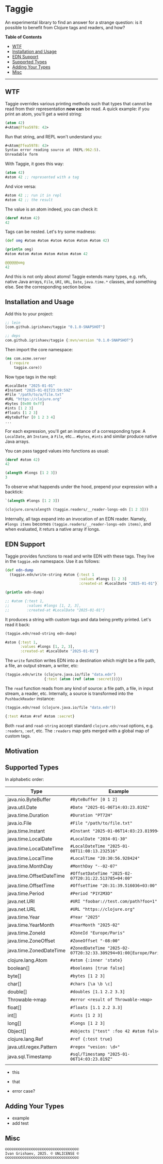 # Taggie

An experimental library to find an answer for a strange question: is it possible
to benefit from Clojure tags and readers, and how?

**Table of Contents**

<!-- toc -->

- [WTF](#wtf)
- [Installation and Usage](#installation-and-usage)
- [EDN Support](#edn-support)
- [Supported Types](#supported-types)
- [Adding Your Types](#adding-your-types)
- [Misc](#misc)

<!-- tocstop -->

---

## WTF

Taggie overrides various printing methods such that types that cannot be read
from their representation **now can** be read. A quick example: if you print an
atom, you'll get a weird string:

~~~clojure
(atom 42)
#<Atom@7fea5978: 42>
~~~

Run that string, and REPL won't understand you:

~~~clojure
#<Atom@7fea5978: 42>
Syntax error reading source at (REPL:962:5).
Unreadable form
~~~

With Taggie, it goes this way:

~~~clojure
(atom 42)
#atom 42 ;; represented with a tag
~~~

And vice versa:

~~~clojure
#atom 42 ;; run it in repl
#atom 42 ;; the result
~~~

The value is an atom indeed, you can check it:

~~~clojure
(deref #atom 42)
42
~~~

Tags can be nested. Let's try some madness:

~~~clojure
(def omg #atom #atom #atom #atom #atom #atom 42)

(println omg)
#atom #atom #atom #atom #atom #atom 42

@@@@@@omg
42
~~~

And this is not only about atoms! Taggie extends many types, e.g. refs, native
Java arrays, `File`, `URI`, `URL`, `Date`, `java.time.*` classes, and something
else. See the corresponding section below.

## Installation and Usage

Add this to your project:

~~~clojure
;; lein
[com.github.igrishaev/taggie "0.1.0-SNAPSHOT"]

;; deps
com.github.igrishaev/taggie {:mvn/version "0.1.0-SNAPSHOT"}
~~~

Then import the core namespace:

~~~clojure
(ns com.acme.server
  (:require
    taggie.core))
~~~

Now type tags in the repl:

~~~clojure
#LocalDate "2025-01-01"
#Instant "2025-01-01T23:59:59Z"
#File "/path/to/a/file.txt"
#URL "https://clojure.org"
#bytes [0x00 0xff]
#ints [1 2 3]
#floats [1 2 3]
#ByteBuffer [0 1 2 3 4]
...
~~~

For each expression, you'll get an instance of a corresponding type: A
`LocalDate`, an `Instane`, a `File`, etc... `#bytes`, `#ints` and similar
produce native Java arrays.

You can pass tagged values into functions as usual:

~~~clojure
(deref #atom 42)
42

(alength #longs [1 2 3])
3
~~~

To observe what happends under the hood, prepend your expression with a
backtick:

~~~clojure
`(alength #longs [1 2 3])

(clojure.core/alength (taggie.readers/__reader-longs-edn [1 2 3]))
~~~

Internally, all tags expand into an invocation of an EDN reader. Namely, `#longs
items` becomes `(taggie.readers/__reader-longs-edn items)`, and when evaluated,
it returs a native array if longs.

## EDN Support

Taggie provides functions to read and write EDN with these tags. They live in
the `taggie.edn` namespace. Use it as follows:

~~~clojure
(def edn-dump
  (taggie.edn/write-string #atom {:test 1
                                  :values #longs [1 2 3]
                                  :created-at #LocalDate "2025-01-01"}))

(println edn-dump)

;; #atom {:test 1,
;;        :values #longs [1, 2, 3],
;;        :created-at #LocalDate "2025-01-01"}
~~~

It produces a string with custom tags and data being pretty printed. Let's read
it back:

~~~clojure
(taggie.edn/read-string edn-dump)

#atom {:test 1,
       :values #longs [1, 2, 3],
       :created-at #LocalDate "2025-01-01"}
~~~

The `write` function writes EDN into a destination which might be a file path, a
file, an output stream, a writer, etc:

~~~clojure
(taggie.edn/write (clojure.java.io/file "data.edn")
                  {:test (atom (ref (atom :secret)))})
~~~

The `read` function reads from any kind of source: a file path, a file, in input
stream, a reader, etc. Internally, a source is transformed into the
`PushbackReader` instance:

~~~clojure
(taggie.edn/read (clojure.java.io/file "data.edn"))

{:test #atom #ref #atom :secret}
~~~

Both `read` and `read-string` accept standard `clojure.edn/read` options,
e.g. `:readers`, `:eof`, etc. The `:readers` map gets merged with a global map
of custom tags.

## Motivation

## Supported Types

In alphabetic order:

| Type                     | Example                                                           |
|--------------------------|-------------------------------------------------------------------|
| java.nio.ByteBuffer      | `#ByteBuffer [0 1 2]`                                             |
| java.util.Date           | `#Date "2025-01-06T14:03:23.819Z"`                                |
| java.time.Duration       | `#Duration "PT72H"`                                               |
| java.io.File             | `#File "/path/to/file.txt"`                                       |
| java.time.Instant        | `#Instant "2025-01-06T14:03:23.819994Z"`                          |
| java.time.LocalDate      | `#LocalDate "2034-01-30"`                                         |
| java.time.LocalDateTime  | `#LocalDateTime "2025-01-08T11:08:13.232516"`                     |
| java.time.LocalTime      | `#LocalTime "20:30:56.928424"`                                    |
| java.time.MonthDay       | `#MonthDay "--02-07"`                                             |
| java.time.OffsetDateTime | `#OffsetDateTime "2025-02-07T20:31:22.513785+04:00"`              |
| java.time.OffsetTime     | `#OffsetTime "20:31:39.516036+03:00"`                             |
| java.time.Period         | `#Period "P1Y2M3D"`                                               |
| java.net.URI             | `#URI "foobar://test.com/path?foo=1"`                             |
| java.net.URL             | `#URL "https://clojure.org"`                                      |
| java.time.Year           | `#Year "2025"`                                                    |
| java.time.YearMonth      | `#YearMonth "2025-02"`                                            |
| java.time.ZoneId         | `#ZoneId "Europe/Paris"`                                          |
| java.time.ZoneOffset     | `#ZoneOffset "-08:00"`                                            |
| java.time.ZonedDateTime  | `#ZonedDateTime "2025-02-07T20:32:33.309294+01:00[Europe/Paris]"` |
| clojure.lang.Atom        | `#atom {:inner 'state}`                                           |
| boolean[]                | `#booleans [true false]`                                          |
| byte[]                   | `#bytes [1 2 3]`                                                  |
| char[]                   | `#chars [\a \b \c]`                                               |
| double[]                 | `#doubles [1.1 2.2 3.3]`                                          |
| Throwable->map           | `#error <result of Throwable->map>`                               |
| float[]                  | `#floats [1.1 2.2 3.3]`                                           |
| int[]                    | `#ints [1 2 3]`                                                   |
| long[]                   | `#longs [1 2 3]`                                                  |
| Object[]                 | `#objects ["test" :foo 42 #atom false]`                           |
| clojure.lang.Ref         | `#ref {:test true}`                                               |
| java.util.regex.Pattern  | `#regex "vesion: \d+"`                                            |
| java.sql.Timestamp       | `#sql/Timestamp "2025-01-06T14:03:23.819Z"`                       |
|                          |                                                                   |

- this
- that

- error case?

## Adding Your Types

- example
- add test

## Misc

~~~
©©©©©©©©©©©©©©©©©©©©©©©©©©©©©©©©©©
Ivan Grishaev, 2025. © UNLICENSE ©
©©©©©©©©©©©©©©©©©©©©©©©©©©©©©©©©©©
~~~

